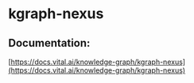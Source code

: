 # kgraph-nexus

## Documentation:
[https://docs.vital.ai/knowledge-graph/kgraph-nexus](https://docs.vital.ai/knowledge-graph/kgraph-nexus)

